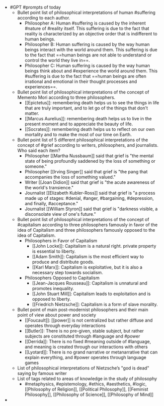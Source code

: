 - #GPT #prompts of today
	- Bullet point list of philosophical interpretations of human #suffering according to each author.
		- Philosopher A: Human #suffering is caused by the inherent #nature of #reality itself. This suffering is due to the fact that reality is characterized by an objective order that is indifferent to human beings.
		- Philosopher B: Human suffering is caused by the way human beings interact with the world around them. This suffering is due to the fact that ==human beings are not able to understand or control the world they live in==.
		- Philosopher C: Human suffering is caused by the way human beings think about and #experience the world around them. This #suffering is due to the fact that ==human beings are often irrational and emotional in their thought processes and experiences==.
	- Bullet point list of philosophical interpretations of the concept of Memento Mori according to three philosophers.
		- [[Epictetus]]: remembering death helps us to see the things in life that are truly important, and to let go of the things that don't matter.
		- [[Marcus Aurelius]]: remembering death helps us to live in the present moment and to appreciate the beauty of life.
		- [[Socrates]]: remembering death helps us to reflect on our own mortality and to make the most of our time on Earth.
	- Bullet point list of 5 different philosophical interpretations of the concept of #grief according to writers, philosophers, and journalists. Who said each item?
		- Philosopher [[Martha Nussbaum]] said that grief is "the mental state of being profoundly saddened by the loss of something or someone."
		- Philosopher [[Irving Singer]] said that grief is "the pang that accompanies the loss of something valued."
		- Writer [[Joan Didion]] said that grief is "the acute awareness of the world's transience."
		- Journalist [[Elizabeth Kubler-Ross]] said that grief is "a process made up of stages: #denial, #anger, #bargaining, #depression, and finally, #acceptance."
		- Journalist [[William Styron]] said that grief is "darkness visible, a disconsolate view of one's future."
	- Bullet point list of philosophical interpretations of the concept of #capitalism according to three philosophers famously in favor of the idea of Capitalism and three philosophers famously opposed to the idea of Capitalism.
		- Philosophers in Favor of Capitalism
			- [[John Locke]]: Capitalism is a natural right. private property is essential to liberty.
			- [[Adam Smith]]: Capitalism is the most efficient way to produce and distribute goods.
			- [[Karl Marx]]: Capitalism is exploitative, but it is also a necessary step towards socialism.
		- Philosophers Opposed to Capitalism
			- [[Jean-Jacques Rousseau]]: Capitalism is unnatural and promotes inequality.
			- [[John Stuart Mill]]: Capitalism leads to exploitation and is opposed to liberty.
			- [[Friedrich Nietzsche]]: Capitalism is a form of slave morality.
	- Bullet point of main post-modernist philosophers and their main point of view about power and society
		- [[Foucault]]: [[power]] is not centralized but rather diffuse and operates through everyday interactions
		- [[Butler]]: There is no pre-given, stable subject, but rather subjects are constituted through #language and #power
		- [[Derrida]]: There is no fixed #meaning outside of #language, and meaning is created through our interactions with others
		- [[Lyotard]]: There is no grand narrative or metanarrative that can explain everything, and #power operates through language games
	- List of philosophical interpretations of Nietzsche’s "god is dead" saying by famous writer
	- List of tags related to areas of knowledge in the study of philosophy
		- #metaphysics, #epistemology, #ethics, #aesthetics, #logic, [[Philosophy of Religion]], [[Political Philosophy]], [[Feminist Philosophy]], [[Philosophy of Science]], [[Philosophy of Mind]]
-